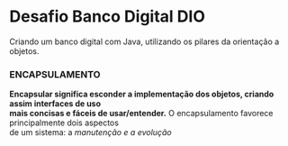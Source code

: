 <h1> Desafio Banco Digital DIO</h1>
Criando um banco digital com Java, utilizando os pilares da orientação a objetos.

### ENCAPSULAMENTO
<p><b>Encapsular significa esconder a implementação dos objetos, criando assim interfaces de uso <br>
mais concisas e fáceis de usar/entender.</b> O encapsulamento favorece principalmente dois aspectos<br>
de um sistema: a <i>manutenção e a evolução</i></p>
